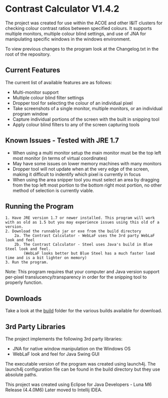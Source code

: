 Contrast Calculator V1.4.2
=====

The project was created for use within the ACOE and other I&IT clusters for checking colour contrast ratios between specified colours. It supports multiple monitors, multiple colour blind settings, and use of JNA for manipulating specific windows in the windows environment.

To view previous changes to the program look at the Changelog.txt in the root of the repository.

Current Features
---
The current list of available features are as follows:
* Multi-monitor support
* Multiple colour blind filter settings
* Dropper tool for selecting the colour of an individual pixel
* Take screenshots of a single monitor, multiple monitors, or an individual program window
* Capture individual portions of the screen with the built in snipping tool
* Apply colour blind filters to any of the screen capturing tools

Known Issues - Tested with JRE 1.7
---
* When using a multi monitor setup the main monitor must be the top left most monitor (in terms of virtual coordinates)
* May have some issues on lower memory machines with many monitors
* Dropper tool will not update when at the very edge of the screen, making it difficult to indentify which pixel is currently in focus
* When using the area snipper tool you must select an area by dragging from the top left most portion to the bottom right most portion, no other method of selection is currently viable.

Running the Program
---

```
1. Have JRE version 1.7 or newer installed. This program will work with as old as 1.5 but you may experience issues using this old of a version.
2. Download the runnable jar or exe from the build directory
	2a. The Contrast Calculator - WebLaF uses the 3rd party WebLaF look and feel
	2b. The Contrast Calculator - Steel uses Java's build in Blue Steel look and feel.
		(WebLaF looks better but Blue Steel has a much faster load time and is a bit lighter on memory)
3. Run the program.
```

Note: This program requires that your computer and Java version support per-pixel translucency/transparency in order for the snipping tool to properly function.

Downloads
---
Take a look at the [build](https://github.com/pele1250/ContrastCalculator/tree/master/build) folder for the various builds available for download.

3rd Party Libraries
---

The project implements the following 3rd party libraries:

* JNA for native window manipulation on the Windows OS
* WebLaF look and feel for Java Swing GUI

The executable version of the program was created using launch4j. The launch4j configuration file can be found in the build directory but they use absolute paths.

This project was created using Eclipse for Java Developers - Luna M6 Release (4.4.0M6)
Later moved to Intellij IDEA.
